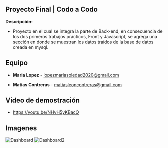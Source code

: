 ## Proyecto Final | Codo a Codo

**Descripción:**
- Proyecto en el cual se integra la parte de Back-end, en consecuencia de los dos primeros trabajos prácticos, Front y Javascript, se agrega una sección en donde se muestran los datos traídos de la base de datos creada en mysql.

## Equipo

- **Maria Lopez** - lopezmariasoledad2020@gmail.com

- **Matias Contreras** - matiasleoncontreras@gmail.com

## Video de demostración

- https://youtu.be/NHvH5yKBacQ

## Imagenes
![Dashboard](https://github.com/Marialopez2020/IntegradorFinal/assets/108435053/25bb2815-2a77-4a0c-b306-deb926f025d8)
![Dashboard2](https://github.com/Marialopez2020/IntegradorFinal/assets/108435053/2050e718-10be-4ddf-87db-988b6223bdc4)
